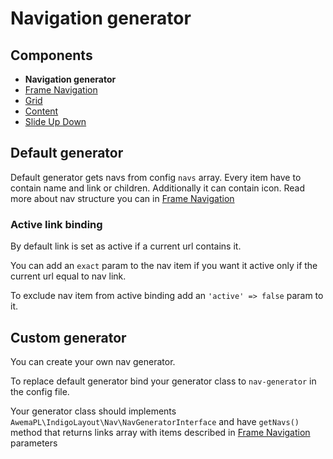 # Navigation generator

## Components
- **Navigation generator**
- [Frame Navigation](./frame-nav.md)
- [Grid](./grid.md)
- [Content](./classes.md)
- [Slide Up Down](./slide-up-down.md)

## Default generator

Default generator gets navs from config `navs` array. Every item have to contain name and link or children.
Additionally it can contain icon. Read more about nav structure you can in [Frame Navigation](./frame-nav.md)

### Active link binding

By default link is set as active if a current url contains it.

You can add an `exact` param to the nav item if you want it active only if the current url equal to nav link.

To exclude nav item from active binding add an `'active' => false` param to it. 

## Custom generator

You can create your own nav generator. 

To replace default generator bind your generator class to `nav-generator` in the config file.

Your generator class should implements `AwemaPL\IndigoLayout\Nav\NavGeneratorInterface` and have `getNavs()` method that
returns links array with items described in [Frame Navigation](./frame-nav.md) parameters
